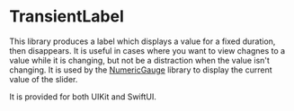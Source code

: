 # TransientLabel

This library produces a label which displays a value for a fixed duration, then disappears. It is useful in cases where you want to view chagnes to a value while it is changing, 
but not be a distraction when the value isn't changing. It is used by the [NumericGauge](https://github.com/JoshuaSullivan/NumericGauge/) library to display the current value of 
the slider.

It is provided for both UIKit and SwiftUI.
